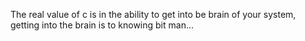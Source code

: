 The real value of c is in the ability to get into be brain of your system, getting into the brain is to knowing bit man...
